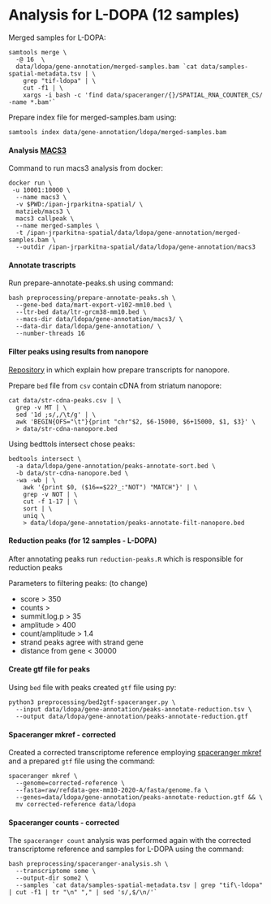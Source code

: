 # Analysis for L-DOPA (12 samples)

Merged samples for L-DOPA:
```
samtools merge \
  -@ 16  \
  data/ldopa/gene-annotation/merged-samples.bam `cat data/samples-spatial-metadata.tsv | \
    grep "tif-ldopa" | \
    cut -f1 | \
    xargs -i bash -c 'find data/spaceranger/{}/SPATIAL_RNA_COUNTER_CS/ -name *.bam'` 
```

Prepare index file for merged-samples.bam using:
```
samtools index data/gene-annotation/ldopa/merged-samples.bam
```

#### Analysis [MACS3](https://github.com/macs3-project/MACS)
Command to run macs3 analysis from docker:
```
docker run \
 -u 10001:10000 \
  --name macs3 \
  -v $PWD:/ipan-jrparkitna-spatial/ \
  matzieb/macs3 \
  macs3 callpeak \
  --name merged-samples \
  -t /ipan-jrparkitna-spatial/data/ldopa/gene-annotation/merged-samples.bam \
  --outdir /ipan-jrparkitna-spatial/data/ldopa/gene-annotation/macs3
```

#### Annotate trascripts
Run prepare-annotate-peaks.sh using command:
```
bash preprocessing/prepare-annotate-peaks.sh \
  --gene-bed data/mart-export-v102-mm10.bed \
  --ltr-bed data/ltr-grcm38-mm10.bed \
  --macs-dir data/ldopa/gene-annotation/macs3/ \
  --data-dir data/ldopa/gene-annotation/ \
  --number-threads 16
```

#### Filter peaks using results from nanopore
[Repository](https://github.com/ippas/ifpan-janrod-nanopore) in which explain how prepare transcripts for nanopore.

Prepare `bed` file from `csv` contain cDNA from striatum nanopore:
```
cat data/str-cdna-peaks.csv | \
  grep -v MT | \
  sed '1d ;s/,/\t/g' | \
  awk 'BEGIN{OFS="\t"}{print "chr"$2, $6-15000, $6+15000, $1, $3}' \
  > data/str-cdna-nanopore.bed
```

Using bedttols intersect chose peaks:
```
bedtools intersect \
  -a data/ldopa/gene-annotation/peaks-annotate-sort.bed \
  -b data/str-cdna-nanopore.bed \
  -wa -wb | \
    awk '{print $0, ($16==$22?_:"NOT") "MATCH"}' | \
    grep -v NOT | \
    cut -f 1-17 | \
    sort | \
    uniq \
    > data/ldopa/gene-annotation/peaks-annotate-filt-nanopore.bed
```


#### Reduction peaks (for 12 samples - L-DOPA)
After annotating peaks run `reduction-peaks.R` which is responsible for reduction peaks

Parameters to filtering peaks: (to change)
- score > 350
- counts > 
- summit.log.p > 35
- amplitude > 400
- count/amplitude > 1.4
- strand peaks agree with strand gene
- distance from gene < 30000

#### Create gtf file for peaks
Using `bed` file with peaks created `gtf` file using py:
```
python3 preprocessing/bed2gtf-spaceranger.py \
  --input data/ldopa/gene-annotation/peaks-annotate-reduction.tsv \
  --output data/ldopa/gene-annotation/peaks-annotate-reduction.gtf
```

#### Spaceranger mkref - corrected
Created a corrected transcriptome reference employing [spaceranger mkref](https://support.10xgenomics.com/spatial-gene-expression/software/pipelines/latest/advanced/references) and a prepared `gtf` file using the command:
```
spaceranger mkref \
  --genome=corrected-reference \
  --fasta=raw/refdata-gex-mm10-2020-A/fasta/genome.fa \
  --genes=data/ldopa/gene-annotation/peaks-annotate-reduction.gtf && \
  mv corrected-reference data/ldopa
```


#### Spaceranger counts - corrected
The `spaceranger count` analysis was performed again with the corrected transcriptome reference and samples for L-DOPA using the command:
```
bash preprocessing/spaceranger-analysis.sh \
  --transcriptome some \
  --output-dir some2 \
  --samples `cat data/samples-spatial-metadata.tsv | grep "tif\-ldopa" | cut -f1 | tr "\n" "," | sed 's/,$/\n/'`
